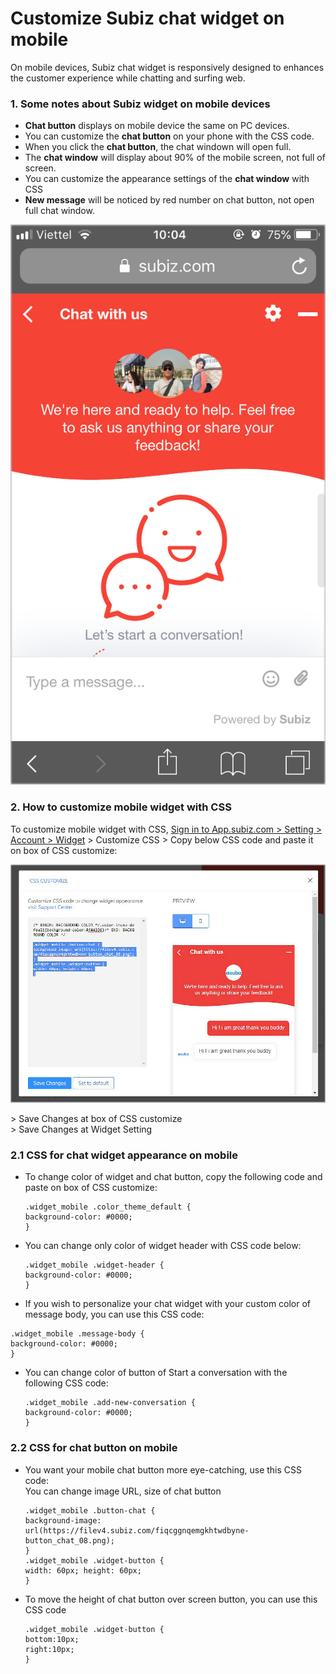 # Customize Subiz chat widget on mobile

On mobile devices, Subiz chat widget is responsively designed to enhances the customer experience while chatting and surfing web.

### 1. Some notes about Subiz widget on mobile devices

* **Chat button** displays on mobile device the same on PC devices. 
* You can customize the **chat button** on your phone with the CSS code. 
* When you click the **chat button**, the chat windown will open full.
* The **chat window** will display about 90% of the mobile screen, not full of screen.
* You can customize the appearance settings of the **chat window** with CSS
* **New message** will be noticed by red number on chat button, not open full chat window.

![Subiz widget on mobile](../../../.gitbook/assets/widget-en.png)

### 2. How to customize mobile widget with CSS

To customize mobile widget with CSS, [Sign in to App.subiz.com &gt; Setting &gt; Account &gt; Widget](https://app.subiz.com/settings/widget-setting) &gt; Customize CSS &gt; Copy below CSS code and paste it on box of CSS customize:

![Box of CSS customize](../../../.gitbook/assets/1.-box-css-copy%20%281%29.jpg)

  
 &gt; Save Changes at box of CSS customize  
 &gt; Save Changes at Widget Setting

### 2.1 CSS for chat widget appearance on mobile

* To change color of widget and chat button, copy the following code and paste on box of CSS customize:

  ```text
  .widget_mobile .color_theme_default {
  background-color: #0000;
  }
  ```

* You can change only color of widget header with CSS code below:

  ```text
  .widget_mobile .widget-header {
  background-color: #0000;
  }
  ```

*  If you wish to personalize your chat widget with your custom color of message body, you can use this CSS code:

  ```text
  .widget_mobile .message-body {
  background-color: #0000;
  }
  ```

* You can change color of button of Start a conversation with the following CSS code:  


  ```text
  .widget_mobile .add-new-conversation {
  background-color: #0000;
  }
  ```

### 2.2 CSS for chat button on mobile

* You want your mobile chat button more eye-catching, use this CSS code:  
  You can change image URL, size of chat button   


  ```text
  .widget_mobile .button-chat {
  background-image: url(https://filev4.subiz.com/fiqcggnqemgkhtwdbyne-button_chat_08.png);
  }
  .widget_mobile .widget-button {
  width: 60px; height: 60px;
  }
  ```

* To move the height of chat button over screen button, you can use this CSS code  


  ```text
  .widget_mobile .widget-button {
  bottom:10px;
  right:10px;
  }
  ```

